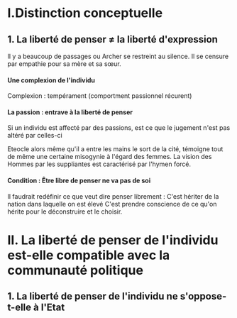 # I.Distinction conceptuelle
## 1. La liberté de penser $\neq$ la liberté d'expression
Il y a beaucoup de passages ou Archer se restreint au silence. 
Il se censure par empathie pour sa mère et sa sœur. 

#### Une complexion de l'individu
Complexion : tempérament (comportment passionnel récurent)

#### La passion : entrave à la liberté de penser
Si un individu est affecté par des passions, est ce que le jugement n'est pas altéré par celles-ci

Eteocle alors même qu'il a entre les mains le sort de la cité, témoigne tout de même une certaine misogynie à l'égard des femmes. 
La vision des Hommes par les suppliantes est caractérisé par l'hymen forcé. 

#### Condition : Être libre de penser ne va pas de soi
Il faudrait redéfinir ce que veut dire penser librement : 
C'est hériter de la nation dans laquelle on est élevé
C'est prendre conscience de ce qu'on hérite pour le déconstruire et le choisir. 

# II. La liberté de penser de l'individu est-elle compatible avec la communauté politique
## 1. La liberté de penser de l'individu ne s'oppose-t-elle à l'Etat
